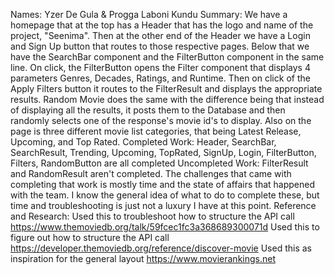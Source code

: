 Names: Yzer De Gula & Progga Laboni Kundu
Summary: We have a homepage that at the top has a Header that has the logo and
name of the project, "Seenima". Then at the other end of the Header we have a
Login and Sign Up button that routes to those respective pages. Below that we
have the SearchBar component and the FilterButton component in the same line.
On click, the FilterButton opens the Filter component that displays 4 
parameters Genres, Decades, Ratings, and Runtime. Then on click of the Apply
Filters button it routes to the FilterResult and displays the appropriate
results. Random Movie does the same with the difference being that instead
of displaying all the results, it posts them to the Database and then randomly
selects one of the response's movie id's to display. Also on the page is three
different movie list categories, that being Latest Release, Upcoming, and Top
Rated.
Completed Work: Header, SearchBar, SearchResult, Trending, Upcoming, TopRated,
SignUp, Login, FilterButton, Filters, RandomButton are all completed
Uncompleted Work: FilterResult and RandomResult aren't completed. The 
challenges that came with completing that work is mostly time and the state
of affairs that happened with the team. I know the general idea of what to
do to complete these, but time and troubleshooting is just not a luxury
I have at this point.
Reference and Research: 
Used this to troubleshoot how to structure the API call
https://www.themoviedb.org/talk/59fcec1fc3a368689300071d
Used this to figure out how to structure the API call 
https://developer.themoviedb.org/reference/discover-movie
Used this as inspiration for the general layout
https://www.movierankings.net